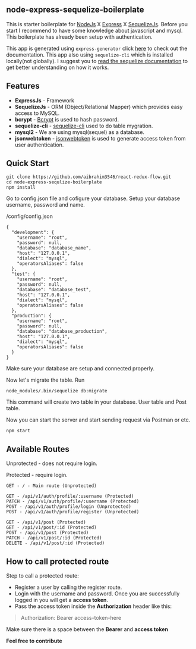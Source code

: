 ## node-express-sequelize-boilerplate
This is starter boilerplate for [NodeJs](https://nodejs.org/en/docs/guides/getting-started-guide/) X [Express](https://expressjs.com/) X [SequelizeJs](http://docs.sequelizejs.com/). Before you start I recommend to have some knowledge about javascript and mysql. This boilerplate has already been setup with authentication.

This app is generated using ``express-generator`` click [here](https://expressjs.com/en/starter/generator.html) to check out the documentation. This app also using ``sequelize-cli`` which is installed locally(not globally). I suggest you to [read the sequelize documentation](http://docs.sequelizejs.com/manual/tutorial/migrations.html) to get better understanding on how it works.

## Features
* **ExpressJs** - Framework
* **SequelizeJs** - ORM (Object/Relational Mapper) which provides easy access to MySQL.
* **bcrypt** - [Bcrypt](https://github.com/kelektiv/node.bcrypt.js#readme) is used to hash password.
* **sequelize-cli** - [sequelize-cli](http://docs.sequelizejs.com/manual/tutorial/migrations.html) used to do table mygration.
* **mysql2** - We are using mysql(sequel) as a database.
* **jsonwebtoken** - [jsonwebtoken](https://github.com/auth0/node-jsonwebtoken) is used to generate access token from user authentication.

## Quick Start
```
git clone https://github.com/aibrahim3546/react-redux-flow.git
cd node-express-sequlize-boilerplate
npm install
```

Go to config.json file and cofigure your database. Setup your database username, password and name.

/config/config.json
```
{
  "development": {
    "username": "root",
    "password": null,
    "database": "database_name",
    "host": "127.0.0.1",
    "dialect": "mysql",
    "operatorsAliases": false
  },
  "test": {
    "username": "root",
    "password": null,
    "database": "database_test",
    "host": "127.0.0.1",
    "dialect": "mysql",
    "operatorsAliases": false
  },
  "production": {
    "username": "root",
    "password": null,
    "database": "database_production",
    "host": "127.0.0.1",
    "dialect": "mysql",
    "operatorsAliases": false
  }
}
```
Make sure your database are setup and connected properly.

Now let's migrate the table.
Run
```
node_modules/.bin/sequelize db:migrate
```
This command will create two table in your database. User table and Post table.

Now you can start the server and start sending request via Postman or etc.
```
npm start
```

## Available Routes

Unprotected - does not require login.

Protected - require login.
```
GET - / - Main route (Unprotected)

GET - /api/v1/auth/profile/:username (Protected)
PATCH - /api/v1/auth/profile/:username (Protected)
POST - /api/v1/auth/profile/login (Unprotected)
POST - /api/v1/auth/profile/register (Unprotected)

GET - /api/v1/post (Protected)
GET - /api/v1/post/:id (Protected)
POST - /api/v1/post (Protected)
PATCH - /api/v1/post/:id (Protected)
DELETE - /api/v1/post/:id (Protected)
```

## How to call protected route
Step to call a protected route:
-	Register a user by calling the register route.
- Login with the username and password. Once you are successfully logged in you will get a **access token**.
- Pass the access token inside the **Authorization** header like this:
> Authorization: Bearer access-token-here

Make sure there is a space between the **Bearer** and **access token**

**Feel free to contribute**

